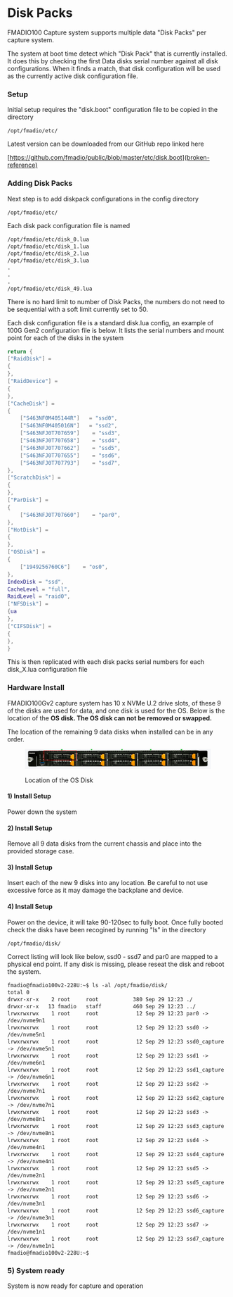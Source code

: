 # Disk Packs

FMADIO100 Capture system supports multiple data "Disk Packs" per capture system.

The system at boot time detect which "Disk Pack" that is currently installed. It does this by checking the first Data disks serial number against all disk configurations. When it finds a match, that disk configuration will be used as the currently active disk configuration file.

### Setup

Initial setup requires the "disk.boot" configuration file to be copied in the directory

```
/opt/fmadio/etc/
```

Latest version can be downloaded from our GitHub repo linked here

[https://github.com/fmadio/public/blob/master/etc/disk.boot](broken-reference)

### Adding Disk Packs

Next step is to add diskpack configurations in the config directory

```
/opt/fmadio/etc/
```

Each disk pack configuration file is named

```
/opt/fmadio/etc/disk_0.lua
/opt/fmadio/etc/disk_1.lua
/opt/fmadio/etc/disk_2.lua
/opt/fmadio/etc/disk_3.lua
.
.
.
/opt/fmadio/etc/disk_49.lua
```

There is no hard limit to number of Disk Packs, the numbers do not need to be sequential with a soft limit currently set to 50.

Each disk configuration file is a standard disk.lua config, an example of 100G Gen2 configuration file is below. It lists the serial numbers and mount point for each of the disks in the system

```lua
return {
["RaidDisk"] =
{
},
["RaidDevice"] =
{
},
["CacheDisk"] =
{
    ["S463NF0M405144R"]   = "ssd0",
    ["S463NF0M405016N"]   = "ssd2",
    ["S463NFJ0T707659"]    = "ssd3",
    ["S463NFJ0T707658"]    = "ssd4",
    ["S463NFJ0T707662"]    = "ssd5",
    ["S463NFJ0T707655"]    = "ssd6",
    ["S463NFJ0T707793"]    = "ssd7",
},
["ScratchDisk"] =
{
},
["ParDisk"] =
{
    ["S463NFJ0T707660"]    = "par0",
},
["HotDisk"] =
{
},
["OSDisk"] =
{
    ["1949256760C6"]    = "os0",
},
IndexDisk = "ssd",
CacheLevel = "full",
RaidLevel = "raid0",
["NFSDisk"] =
{ua
},
["CIFSDisk"] =
{
},
}

```

This is then replicated with each disk packs serial numbers for each disk\_X.lua configuration file

### Hardware Install

FMADIO100Gv2 capture system has 10 x NVMe U.2 drive slots, of these 9 of the disks are used for data, and one disk is used for the OS. Below is the location of the **OS disk. The OS disk can not be removed or swapped.**

The location of the remaining 9 data disks when installed can be in any order.

<figure><img src="../.gitbook/assets/image (5).png" alt=""><figcaption><p>Location of the OS Disk</p></figcaption></figure>

#### 1) Install Setup

Power down the system

#### 2) Install Setup

Remove all 9 data disks from the current chassis and place into the provided storage case.

#### 3) Install Setup

Insert each of the new 9 disks into any location. Be careful to not use excessive force as it may damage the backplane and device.

#### 4) Install Setup

Power on the device, it will take 90-120sec to fully boot. Once fully booted check the disks have been recogined by running "ls" in the directory

```
/opt/fmadio/disk/
```

Correct listing will look like below, ssd0 - ssd7 and par0 are mapped to a physical end point. If any disk is missing, please reseat the disk and reboot the system.

```
fmadio@fmadio100v2-228U:~$ ls -al /opt/fmadio/disk/
total 0
drwxr-xr-x    2 root     root           380 Sep 29 12:23 ./
drwxr-xr-x   13 fmadio   staff          460 Sep 29 12:23 ../
lrwxrwxrwx    1 root     root            12 Sep 29 12:23 par0 -> /dev/nvme9n1
lrwxrwxrwx    1 root     root            12 Sep 29 12:23 ssd0 -> /dev/nvme5n1
lrwxrwxrwx    1 root     root            12 Sep 29 12:23 ssd0_capture -> /dev/nvme5n1
lrwxrwxrwx    1 root     root            12 Sep 29 12:23 ssd1 -> /dev/nvme6n1
lrwxrwxrwx    1 root     root            12 Sep 29 12:23 ssd1_capture -> /dev/nvme6n1
lrwxrwxrwx    1 root     root            12 Sep 29 12:23 ssd2 -> /dev/nvme7n1
lrwxrwxrwx    1 root     root            12 Sep 29 12:23 ssd2_capture -> /dev/nvme7n1
lrwxrwxrwx    1 root     root            12 Sep 29 12:23 ssd3 -> /dev/nvme8n1
lrwxrwxrwx    1 root     root            12 Sep 29 12:23 ssd3_capture -> /dev/nvme8n1
lrwxrwxrwx    1 root     root            12 Sep 29 12:23 ssd4 -> /dev/nvme4n1
lrwxrwxrwx    1 root     root            12 Sep 29 12:23 ssd4_capture -> /dev/nvme4n1
lrwxrwxrwx    1 root     root            12 Sep 29 12:23 ssd5 -> /dev/nvme2n1
lrwxrwxrwx    1 root     root            12 Sep 29 12:23 ssd5_capture -> /dev/nvme2n1
lrwxrwxrwx    1 root     root            12 Sep 29 12:23 ssd6 -> /dev/nvme3n1
lrwxrwxrwx    1 root     root            12 Sep 29 12:23 ssd6_capture -> /dev/nvme3n1
lrwxrwxrwx    1 root     root            12 Sep 29 12:23 ssd7 -> /dev/nvme1n1
lrwxrwxrwx    1 root     root            12 Sep 29 12:23 ssd7_capture -> /dev/nvme1n1
fmadio@fmadio100v2-228U:~$

```

### 5) System ready&#x20;

System is now ready for capture and operation
